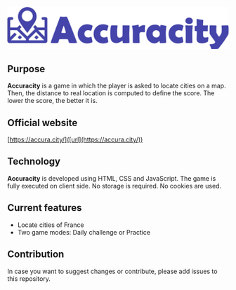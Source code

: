 ![Accuracity logo](logo2_txt.png)
## Purpose
**Accuracity** is a game in which the player is asked to locate cities on a map. Then, the distance to real location is computed to define the score. The lower the score, the better it is.
## Official website
[https://accura.city/]([url](https://accura.city/))
## Technology
**Accuracity** is developed using HTML, CSS and JavaScript. The game is fully executed on client side. No storage is required. No cookies are used.
## Current features
- Locate cities of France
- Two game modes: Daily challenge or Practice
## Contribution
In case you want to suggest changes or contribute, please add issues to this repository.

